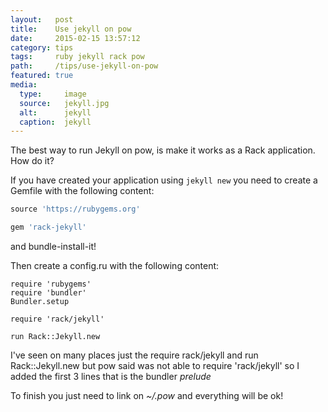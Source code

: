 ```yaml
---
layout:   post
title:    Use jekyll on pow
date:     2015-02-15 13:57:12
category: tips
tags:     ruby jekyll rack pow
path:     /tips/use-jekyll-on-pow
featured: true
media:
  type:     image
  source:   jekyll.jpg
  alt:      jekyll
  caption:  jekyll
---
```

The best way to run Jekyll on pow, is make it works as a Rack application. How do it?

If you have created your application using `jekyll new` you need to create a Gemfile with the following content:

```ruby
source 'https://rubygems.org'

gem 'rack-jekyll'
```

and bundle-install-it!

Then create a config.ru with the following content:

```ruby{numberLines: true}
require 'rubygems'
require 'bundler'
Bundler.setup

require 'rack/jekyll'

run Rack::Jekyll.new
```

I've seen on many places just the require rack/jekyll and run Rack::Jekyll.new but pow said was not able to require 'rack/jekyll' so I added the first 3 lines that is the bundler _prelude_

To finish you just need to link on _~/.pow_ and everything will be ok!